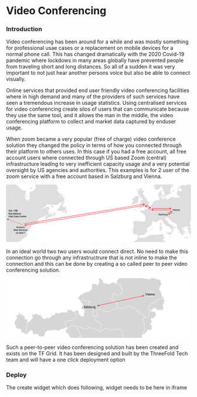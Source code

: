 # Video Conferencing

### Introduction

Video conferencing has been around for a while and was mostly something for professional usae cases or a replacement on mobile devices for a normal phone call.  This has changed dramatically with the 2020 Covid-19 pandemic where lockdows in many areas globally have prevented people from traveling short and long distances.  So all of a sudden it was very important to not just hear another persons voice but also be able to connect visually.

Online services that provided end user friendly video conferencing facilities where in high demand and many of the providers of such services have seen a tremendous increase in usage statistics.  Using centralised services for video conferencing create silos of users that can communicate because they use the same tool, and it allows the man in the middle, the video conferencing platform to collect and market data captured by enduser usage.

When zoom became a very popular (free of charge) video conference solution they changed the policy in terms of how you connected through their platform to others uses.  In this case if you had a free account, all free account users where connected through US based Zoom (central) infrastructure leading to very inefficient capacity usage and a very potential oversight by US agencies and authorities.  This examples is for 2 user of the zoom service with a free account based in Salzburg and Vienna.

![](img/zoom_traffic.png)

In an ideal world two two users would connect direct.  No need to make this connection go through any infrastructrure that is not inline to make the connection and this can be done by creating a so called peer to peer video conferencing solution.

![](img/peer2peer_traffic.png)

Such a peer-to-peer video conferencing solution has been created and exists on the TF Grid.  It has been designed and built by the ThreeFold Tech team and will have a one click deployment option

<!--
![](./img/connect.png)
-->

### Deploy

The 
create widget which does following,
widget needs to be here in iframe

<!--

- [ ] size: small/mid/large
  - small: ...
  - mid: ...
  - large ...
- [ ] location (mention more locations coming soon)
  - Ghent
  - Vienna
- [ ] name
  - name as used in solution (in the webui and on web)
- [ ] domain (name is prefix of this)
  - ava.tf
  - 3x0.me
  - refit.earth
  - co30.org
  - ninja.tf
  - base.tf
  - tf9.io
- [ ] git url
  - check in wizard git url works
- [ ] sshkey yes/no
  - if yes, ask sshkey for remote login

  - always deploy on ipv6 public
  - always deploy on webgateway
-->